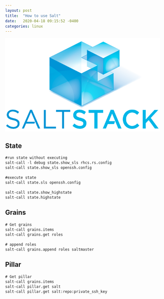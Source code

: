 ```yaml
---
layout: post
title:  "How to use Salt"
date:   2020-04-18 09:15:52 -0400
categories: linux
---
```


![Salt](/images/salt.png)

State
--------
```
#run state without executing 
salt-call -l debug state.show_sls rhcs.rs.config
salt-call state.show_sls openssh.config

#execute state
salt-call state.sls openssh.config

salt-call state.show_highstate
salt-call state.highstate

```

Grains
-----------

```
# Get grains
salt-call grains.items
salt-call grains.get roles

# append roles
salt-call grains.append roles saltmaster
```

Pillar
-----------
```
# Get pillar
salt-call grains.items
salt-call pillar.get salt
salt-call pillar.get salt:repo:private_ssh_key

```
